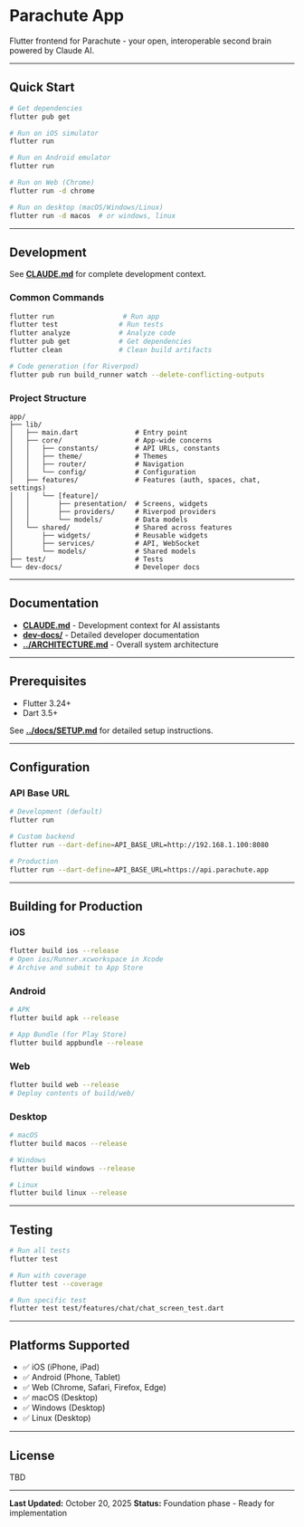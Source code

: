 # Parachute App

Flutter frontend for Parachute - your open, interoperable second brain powered by Claude AI.

---

## Quick Start

```bash
# Get dependencies
flutter pub get

# Run on iOS simulator
flutter run

# Run on Android emulator
flutter run

# Run on Web (Chrome)
flutter run -d chrome

# Run on desktop (macOS/Windows/Linux)
flutter run -d macos  # or windows, linux
```

---

## Development

See **[CLAUDE.md](CLAUDE.md)** for complete development context.

### Common Commands

```bash
flutter run                 # Run app
flutter test               # Run tests
flutter analyze            # Analyze code
flutter pub get            # Get dependencies
flutter clean              # Clean build artifacts

# Code generation (for Riverpod)
flutter pub run build_runner watch --delete-conflicting-outputs
```

### Project Structure

```
app/
├── lib/
│   ├── main.dart              # Entry point
│   ├── core/                  # App-wide concerns
│   │   ├── constants/         # API URLs, constants
│   │   ├── theme/             # Themes
│   │   ├── router/            # Navigation
│   │   └── config/            # Configuration
│   ├── features/              # Features (auth, spaces, chat, settings)
│   │   └── [feature]/
│   │       ├── presentation/  # Screens, widgets
│   │       ├── providers/     # Riverpod providers
│   │       └── models/        # Data models
│   └── shared/                # Shared across features
│       ├── widgets/           # Reusable widgets
│       ├── services/          # API, WebSocket
│       └── models/            # Shared models
├── test/                      # Tests
└── dev-docs/                  # Developer docs
```

---

## Documentation

- **[CLAUDE.md](CLAUDE.md)** - Development context for AI assistants
- **[dev-docs/](dev-docs/)** - Detailed developer documentation
- **[../ARCHITECTURE.md](../ARCHITECTURE.md)** - Overall system architecture

---

## Prerequisites

- Flutter 3.24+
- Dart 3.5+

See **[../docs/SETUP.md](../docs/SETUP.md)** for detailed setup instructions.

---

## Configuration

### API Base URL

```bash
# Development (default)
flutter run

# Custom backend
flutter run --dart-define=API_BASE_URL=http://192.168.1.100:8080

# Production
flutter run --dart-define=API_BASE_URL=https://api.parachute.app
```

---

## Building for Production

### iOS

```bash
flutter build ios --release
# Open ios/Runner.xcworkspace in Xcode
# Archive and submit to App Store
```

### Android

```bash
# APK
flutter build apk --release

# App Bundle (for Play Store)
flutter build appbundle --release
```

### Web

```bash
flutter build web --release
# Deploy contents of build/web/
```

### Desktop

```bash
# macOS
flutter build macos --release

# Windows
flutter build windows --release

# Linux
flutter build linux --release
```

---

## Testing

```bash
# Run all tests
flutter test

# Run with coverage
flutter test --coverage

# Run specific test
flutter test test/features/chat/chat_screen_test.dart
```

---

## Platforms Supported

- ✅ iOS (iPhone, iPad)
- ✅ Android (Phone, Tablet)
- ✅ Web (Chrome, Safari, Firefox, Edge)
- ✅ macOS (Desktop)
- ✅ Windows (Desktop)
- ✅ Linux (Desktop)

---

## License

TBD

---

**Last Updated:** October 20, 2025
**Status:** Foundation phase - Ready for implementation
